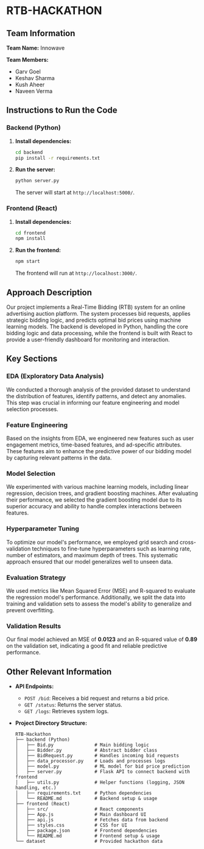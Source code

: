 # RTB-HACKATHON

## Team Information

**Team Name:** Innowave

**Team Members:**
- Garv Goel
- Keshav Sharma
- Kush Aheer
- Naveen Verma

## Instructions to Run the Code

### Backend (Python)

1. **Install dependencies:**
   ```bash
   cd backend
   pip install -r requirements.txt
   ```

2. **Run the server:**
   ```bash
   python server.py
   ```
   The server will start at `http://localhost:5000/`.

### Frontend (React)

1. **Install dependencies:**
   ```bash
   cd frontend
   npm install
   ```

2. **Run the frontend:**
   ```bash
   npm start
   ```
   The frontend will run at `http://localhost:3000/`.

## Approach Description

Our project implements a Real-Time Bidding (RTB) system for an online advertising auction platform. The system processes bid requests, applies strategic bidding logic, and predicts optimal bid prices using machine learning models. The backend is developed in Python, handling the core bidding logic and data processing, while the frontend is built with React to provide a user-friendly dashboard for monitoring and interaction.

## Key Sections

### EDA (Exploratory Data Analysis)

We conducted a thorough analysis of the provided dataset to understand the distribution of features, identify patterns, and detect any anomalies. This step was crucial in informing our feature engineering and model selection processes.

### Feature Engineering

Based on the insights from EDA, we engineered new features such as user engagement metrics, time-based features, and ad-specific attributes. These features aim to enhance the predictive power of our bidding model by capturing relevant patterns in the data.

### Model Selection

We experimented with various machine learning models, including linear regression, decision trees, and gradient boosting machines. After evaluating their performance, we selected the gradient boosting model due to its superior accuracy and ability to handle complex interactions between features.

### Hyperparameter Tuning

To optimize our model's performance, we employed grid search and cross-validation techniques to fine-tune hyperparameters such as learning rate, number of estimators, and maximum depth of trees. This systematic approach ensured that our model generalizes well to unseen data.

### Evaluation Strategy

We used metrics like Mean Squared Error (MSE) and R-squared to evaluate the regression model's performance. Additionally, we split the data into training and validation sets to assess the model's ability to generalize and prevent overfitting.

### Validation Results

Our final model achieved an MSE of **0.0123** and an R-squared value of **0.89** on the validation set, indicating a good fit and reliable predictive performance.

## Other Relevant Information

- **API Endpoints:**
  - `POST /bid`: Receives a bid request and returns a bid price.
  - `GET /status`: Returns the server status.
  - `GET /logs`: Retrieves system logs.

- **Project Directory Structure:**
  ```
  RTB-Hackathon
  ├── backend (Python)
  │   ├── Bid.py               # Main bidding logic
  │   ├── Bidder.py            # Abstract bidder class
  │   ├── BidRequest.py        # Handles incoming bid requests
  │   ├── data_processor.py    # Loads and processes logs
  │   ├── model.py             # ML model for bid price prediction
  │   ├── server.py            # Flask API to connect backend with frontend
  │   ├── utils.py             # Helper functions (logging, JSON handling, etc.)
  │   ├── requirements.txt     # Python dependencies
  │   └── README.md            # Backend setup & usage
  ├── frontend (React)
  │   ├── src/                 # React components
  │   ├── App.js               # Main dashboard UI
  │   ├── api.js               # Fetches data from backend
  │   ├── styles.css           # CSS for UI
  │   ├── package.json         # Frontend dependencies
  │   └── README.md            # Frontend setup & usage
  └── dataset                  # Provided hackathon data
  ```
